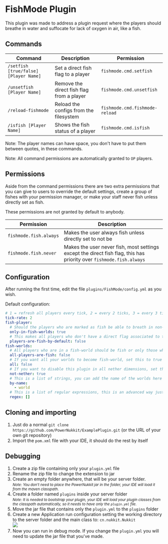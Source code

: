 # FishMode Plugin
This plugin was made to address a plugin request where the players should breathe in water 
and suffocate for lack of oxygen in air, like a fish.

## Commands

| Command                               | Description                               | Permission                     |
|---------------------------------------|-------------------------------------------|--------------------------------|
| `/setfish [true/false] [Player Name]` | Set a direct fish flag to a player        | `fishmode.cmd.setfish`         |
| `/unsetfish [Player Name]`            | Remove the direct fish flag from a player | `fishmode.cmd.unsetfish`       |
| `/reload-fishmode`                    | Reload the configs from the filesystem    | `fishmode.cmd.fishmode-reload` |
| `/isfish [Player Name]`               | Shows the fish status of a player         | `fishmode.cmd.isfish`          |

Note: The player names can have space, you don't have to put them between quotes, in these commands.

Note: All command permissions are automatically granted to `OP` players.

## Permissions
Aside from the command permissions there are two extra permissions that you can give
to users to override the default settings, create a group of fishes with your permission manager,
or make your staff never fish unless directly set as fish.

These permissions are not granted by default to anybody.

| Permission             | Description                                                                                                         |
|------------------------|---------------------------------------------------------------------------------------------------------------------|
| `fishmode.fish.always` | Makes the user always fish unless directly set to not be                                                            |
| `fishmode.fish.never`  | Makes the user never fish, most settings except the direct fish flag, this has priority over `fishmode.fish.always` |

## Configuration
After running the first time, edit the file `plugins/FishMode/config.yml` as you wish.

Default configuration:
```yaml
# 1 = refresh all players every tick, 2 = every 2 ticks, 3 = every 3 ticks and so on
tick-rate: 2
fish-player:
  # Should the players who are marked as fish be able to breath in non-fish worlds on only in fish worlds?
  only-in-fish-worlds: true
  # This makes all players who don't have a direct flag associated to them a fish when it is set to true
  players-are-fish-by-default: false
fish-worlds:
  # All players who are in a fish-world should be fish or only those who were marked as fish by command or plugin?
  all-players-are-fish: false
  # If you want all your worlds to become fish-world, set this to true
  all: false
  # If you want to disable this plugin in all nether dimensions, set this to true
  not-nether: true
  # This is a list of strings, you can add the name of the worlds here
  by-name:
    - world
  # This is a list of regular expressions, this is an advanced way just in case you want to be fancy
  regex: []
```

## Cloning and importing
1. Just do a normal `git clone https://github.com/PowerNukkit/ExamplePlugin.git` (or the URL of your own git repository)
2. Import the `pom.xml` file with your IDE, it should do the rest by itself

## Debugging
1. Create a zip file containing only your `plugin.yml` file
2. Rename the zip file to change the extension to jar
3. Create an empty folder anywhere, that will be your server folder.  
   <small>_Note: You don't need to place the PowerNukkit jar in the folder, your IDE will load it from the maven classpath._</small>
4. Create a folder named `plugins` inside your server folder  
   <small>_Note: It is needed to bootstrap your plugin, your IDE will load your plugin classes from the classpath automatically,
   so it needs to have only the `plugin.yml` file._</small>
5. Move the jar file that contains only the `plugin.yml` to the `plugins` folder
6. Create a new Application run configuration setting the working directory to the server folder and the main class to:  `cn.nukkit.Nukkit`  
![](https://i.imgur.com/NUrrZab.png)
7. Now you can run in debug mode. If you change the `plugin.yml` you will need to update the jar file that you've made.
